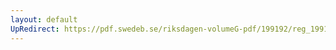 ```yaml
---
layout: default
UpRedirect: https://pdf.swedeb.se/riksdagen-volumeG-pdf/199192/reg_199192/reg_199192_1070.pdf
---
```

